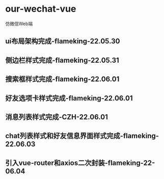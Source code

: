 # our-wechat-vue
仿微信Web端

## ui布局架构完成-flameking-22.05.30

## 侧边栏样式完成-flameking-22.05.31

## 搜索框样式完成-flameking-22.06.01

## 好友选项卡样式完成-flameking-22.06.01

## 消息列表样式完成-CZH-22.06.01

## chat列表样式和好友信息界面样式完成-flameking-22.06.03

## 引入vue-router和axios二次封装-flameking-22-06.04
